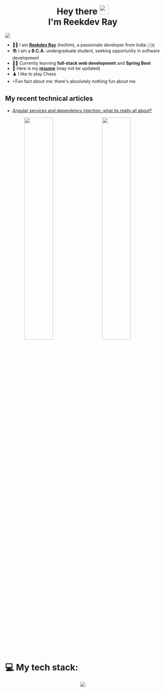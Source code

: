 <h1 align="center">Hey there <img src="https://i.imgur.com/TSNpxSS.gif" width=30px><br/> I'm Reekdev Ray</h1>

![](https://komarev.com/ghpvc/?username=reek-dev&color=537FE7&style=flat)

- 🙋‍♂️ I am [**Reekdev Ray**](https://bit.ly/reekdev-linkedin) (he/him), a passionate developer from India 🇮🇳
- 📚 I am a **B.C.A.** undergraduate student, seeking opportunity in software development
- 👨‍💻 Currently learning **full-stack web development** and **Spring Boot**
- 📄 Here is my [**resume**](https://bit.ly/reekdev-resume) (may not be updated)
- ♟️ I like to play Chess
- ⚡Fun fact about me: there's absolutely nothing fun about me

## My recent technical articles
 - [Angular services and dependency injection: what its really all about?](https://dev.to/reekdev/angular-services-and-dependency-injection-what-its-really-all-about-2hkc)

<div align="center">
<img width=43% align="left" src="https://github-readme-stats.vercel.app/api?username=reek-dev&show_icons=true&theme=dark&border_radius=8.0&title_color=86A3B8">
<img width=43% src="https://github-readme-stats.vercel.app/api/top-langs/?username=reek-dev&layout=compact&hide=jupyter%20notebook&theme=dark&title_color=86A3B8&border_radius=10.0">
</div>

<br/><br/>
# 💻 My tech stack:

<p align="center">
  <a href=#>
    <img src="https://skillicons.dev/icons?i=java,spring,hibernate,javascript,typescript,angular,html,css,bootstrap,python,git,bash" />
  </a>
</p>
